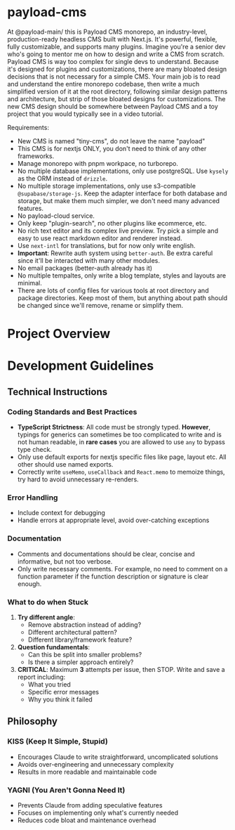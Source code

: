 # payload-cms

At @payload-main/ this is Payload CMS monorepo, an industry-level, production-ready headless CMS built with Next.js. It's powerful, flexible, fully customizable, and supports many plugins.
Imagine you're a senior dev who's going to mentor me on how to design and write a CMS from scratch. Payload CMS is way too complex for single devs to understand. Because it's designed for plugins and customizations, there are many bloated design decisions that is not necessary for a simple CMS.
Your main job is to read and understand the entire monorepo codebase, then write a much simplified version of it at the root directory, following similar design patterns and architecture, but strip of those bloated designs for customizations. The new CMS design should be somewhere between Payload CMS and a toy project that you would typically see in a video tutorial.

Requirements:

- New CMS is named "tiny-cms", do not leave the name "payload"
- This CMS is for nextjs ONLY, you don't need to think of any other frameworks.
- Manage monorepo with pnpm workpace, no turborepo.
- No multiple database implementations, only use postgreSQL. Use `kysely` as the ORM instead of `drizzle`.
- No multiple storage implementations, only use s3-compatible `@supabase/storage-js`. Keep the adapter interface for both database and storage, but make them much simpler, we don't need many advanced features.
- No payload-cloud service.
- Only keep "plugin-search", no other plugins like ecommerce, etc.
- No rich text editor and its complex live preview. Try pick a simple and easy to use react markdown editor and renderer instead.
- Use `next-intl` for translations, but for now only write english.
- **Important**: Rewrite auth system using `better-auth`. Be extra careful since it'll be interacted with many other modules.
- No email packages (better-auth already has it)
- No multiple tempaltes, only write a blog template, styles and layouts are minimal.
- There are lots of config files for various tools at root directory and package directories. Keep most of them, but anything about path should be changed since we'll remove, rename or simplify them.

# Project Overview

# Development Guidelines

## Technical Instructions

### Coding Standards and Best Practices

- **TypeScript Strictness**: All code must be strongly typed. **However**, typings for generics can sometimes be too complicated to write and is not human readable, in **rare cases** you are allowed to use `any` to bypass type check.
- Only use default exports for nextjs specific files like page, layout etc. All other should use named exports.
- Correctly write `useMemo`, `useCallback` and `React.memo` to memoize things, try hard to avoid unnecessary re-renders.

### Error Handling

- Include context for debugging
- Handle errors at appropriate level, avoid over-catching exceptions

### Documentation

- Comments and documentations should be clear, concise and informative, but not too verbose.
- Only write necessary comments. For example, no need to comment on a function parameter if the function description or signature is clear enough.

### What to do when Stuck

1. **Try different angle**:
   - Remove abstraction instead of adding?
   - Different architectural pattern?
   - Different library/framework feature?
2. **Question fundamentals**:
   - Can this be split into smaller problems?
   - Is there a simpler approach entirely?
3. **CRITICAL**: Maximum **3** attempts per issue, then STOP. Write and save a report including:
   - What you tried
   - Specific error messages
   - Why you think it failed

## Philosophy

### KISS (Keep It Simple, Stupid)

- Encourages Claude to write straightforward, uncomplicated solutions
- Avoids over-engineering and unnecessary complexity
- Results in more readable and maintainable code

### YAGNI (You Aren't Gonna Need It)

- Prevents Claude from adding speculative features
- Focuses on implementing only what's currently needed
- Reduces code bloat and maintenance overhead
